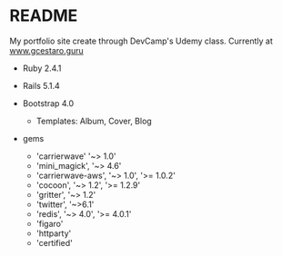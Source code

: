 # README

My portfolio site create through DevCamp's Udemy class. Currently at www.gcestaro.guru

* Ruby 2.4.1
* Rails 5.1.4
* Bootstrap 4.0
  * Templates: Album, Cover, Blog

* gems
  * 'carrierwave' '~> 1.0'
  * 'mini_magick', '~> 4.6'
  * 'carrierwave-aws', '~> 1.0', '>= 1.0.2'
  * 'cocoon', '~> 1.2', '>= 1.2.9'
  * 'gritter', '~> 1.2'
  * 'twitter', '~>6.1'
  * 'redis', '~> 4.0', '>= 4.0.1'
  * 'figaro'
  * 'httparty'
  * 'certified'

